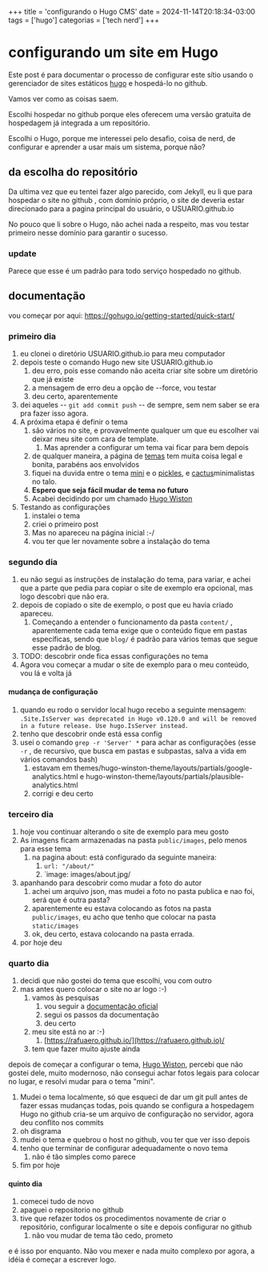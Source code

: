 +++
title = 'configurando o Hugo CMS'
date = 2024-11-14T20:18:34-03:00
tags = ['hugo']
categorias = ['tech nerd']
+++

# configurando um site em Hugo

Este post é para documentar o processo de configurar este sítio usando o gerenciador de sites estáticos [hugo](https://gohugo.io/)  e hospedá-lo no github.

Vamos ver como as coisas saem.

Escolhi hospedar no github porque eles oferecem uma versão gratuita de hospedagem já integrada a um repositório.

Escolhi o Hugo, porque me interessei pelo desafio, coisa de nerd, de configurar e aprender a usar mais um sistema, porque não?  


## da escolha do repositório
Da ultima vez que eu tentei fazer algo parecido, com Jekyll, eu li que para hospedar o site no github , com domínio próprio, o site de deveria estar direcionado para a pagina principal do usuário, o USUARIO.github.io

No pouco que li sobre o Hugo, não achei nada a respeito, mas vou testar primeiro nesse domínio para garantir o sucesso.

### update
Parece que esse é um padrão para todo serviço hospedado no github.

## documentação
 vou começar por aqui:
 https://gohugo.io/getting-started/quick-start/

### primeiro dia
1. eu clonei o diretório USUARIO.github.io para meu computador
2. depois teste o comando Hugo new site USUARIO.github.io
	1. deu erro, pois esse comando não aceita criar site sobre um diretório que já existe
	2. a mensagem de erro deu a opção de --force, vou testar
	3. deu certo, aparentemente
3. dei aqueles -- `git add commit push` -- de sempre, sem nem saber se era pra fazer isso agora.
4. A próxima etapa é definir o tema
	1. são vários no site, e provavelmente qualquer um que eu escolher vai deixar meu site com cara de template. 
		1. Mas aprender a configurar um tema vai ficar para bem depois
	2. de qualquer maneira, a página de [temas](https://themes.gohugo.io/) tem muita coisa legal e bonita, parabéns aos envolvidos
	3. fiquei na duvida entre o tema [mini](https://themes.gohugo.io/themes/hugo-theme-cactus-plus/) e o [pickles](https://themes.gohugo.io/themes/hugo_theme_pickles/),  e [cactus](https://themes.gohugo.io/themes/hugo-theme-cactus/)minimalistas no talo. 
	4. **Espero que seja fácil mudar de tema no futuro**
	5. Acabei decidindo por um chamado [Hugo Wiston](https://themes.gohugo.io/themes/hugo-winston-theme/) 
5. Testando as configurações
	1. instalei o tema
	2. criei o primeiro post
	3. Mas no apareceu na página inicial :-/
	4. vou ter que ler novamente sobre a instalação do tema

### segundo dia
1. eu não segui as instruções de instalação do tema, para variar, e achei que a parte que pedia para copiar o site de exemplo era opcional, mas logo descobri que não era.
2. depois de copiado o site de exemplo, o post que eu havia criado apareceu.
	1. Começando a entender o funcionamento da pasta `content/` , aparentemente cada tema exige que o conteúdo fique em pastas específicas, sendo que `blog/` é padrão para vários temas que segue esse padrão de blog.
3. TODO: descobrir onde fica essas configurações no tema
4. Agora vou começar a mudar o site de exemplo para o meu conteúdo, vou lá e volta já

#### mudança de configuração
1.   quando eu rodo o servidor local hugo recebo a seguinte mensagem: `.Site.IsServer was deprecated in Hugo v0.120.0 and will be removed in a future release. Use hugo.IsServer instead.`
2. tenho que descobrir onde está essa config
3. usei o comando `grep -r 'Server' *` para achar as configurações (esse `-r` , de recursivo, que busca em pastas e subpastas, salva a vida em vários comandos bash) 
	1. estavam em themes/hugo-winston-theme/layouts/partials/google-analytics.html e hugo-winston-theme/layouts/partials/plausible-analytics.html
	2. corrigi e deu certo

### terceiro dia
1. hoje vou continuar alterando o site de exemplo para meu gosto
2. As imagens ficam armazenadas na pasta `public/images`, pelo menos para esse tema
	1. na pagina about: está configurado da seguinte maneira:
		1. `url: "/about/"`
		2.  `image: images/about.jpg/
3. apanhando para descobrir como mudar a foto do autor
	1. achei um arquivo json, mas mudei a foto no pasta publica e nao foi, será que é outra pasta?
	2. aparentemente eu estava colocando as fotos na pasta `public/images`, eu acho que tenho que colocar na pasta `static/images` 
	3. ok, deu certo, estava colocando na pasta errada.
4. por hoje deu


### quarto dia
1. decidi que não gostei do tema que escolhi, vou com outro
2. mas antes quero colocar o site no ar logo :-)
	1. vamos às pesquisas
		1. vou seguir a [documentação oficial](https://gohugo.io/hosting-and-deployment/hosting-on-github/)
		2. segui os passos da documentação
		3. deu certo
	2. meu site está no ar :-)
		1. [https://rafuaero.github.io/](https://rafuaero.github.io)/
	3. tem que fazer muito ajuste ainda

depois de começar a configurar o tema, [Hugo Wiston](https://themes.gohugo.io/themes/hugo-winston-theme/), percebi que não gostei dele, muito modernoso, não consegui achar fotos legais para colocar no lugar, e resolvi mudar para o tema "mini". 

1.  Mudei o tema localmente, só que esqueci de dar um git pull antes de fazer essas mudanças todas, pois quando se configura a hospedagem Hugo no github cria-se um arquivo de configuração no servidor, agora deu conflito nos commits
2. oh disgrama
3. mudei o tema e quebrou o host no github, vou ter que ver isso depois
4. tenho que terminar de configurar adequadamente o novo tema
	1. não é tão simples como parece
5. fim por hoje

#### quinto dia
1.  comecei tudo de novo
2.  apaguei o repositorio no github
3.  tive que refazer todos os procedimentos novamente de criar o repositório, configurar localmente o site e depois configurar no github
    1.  não vou mudar de tema tão cedo, prometo

e é isso por enquanto. Não vou mexer e nada muito complexo por agora, a idéia é começar a escrever logo.


